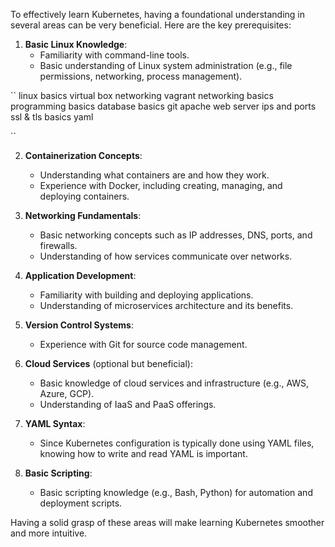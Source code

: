 To effectively learn Kubernetes, having a foundational understanding in several areas can be very beneficial. Here are the key prerequisites:

1. **Basic Linux Knowledge**:
   - Familiarity with command-line tools.
   - Basic understanding of Linux system administration (e.g., file permissions, networking, process management).
     
``
linux basics
virtual box networking
vagrant
networking basics
programming basics
database basics
git
apache web server
ips and ports
ssl & tls basics
yaml

``

2. **Containerization Concepts**:
   - Understanding what containers are and how they work.
   - Experience with Docker, including creating, managing, and deploying containers.

3. **Networking Fundamentals**:
   - Basic networking concepts such as IP addresses, DNS, ports, and firewalls.
   - Understanding of how services communicate over networks.

4. **Application Development**:
   - Familiarity with building and deploying applications.
   - Understanding of microservices architecture and its benefits.

5. **Version Control Systems**:
   - Experience with Git for source code management.

6. **Cloud Services** (optional but beneficial):
   - Basic knowledge of cloud services and infrastructure (e.g., AWS, Azure, GCP).
   - Understanding of IaaS and PaaS offerings.

7. **YAML Syntax**:
   - Since Kubernetes configuration is typically done using YAML files, knowing how to write and read YAML is important.

8. **Basic Scripting**:
   - Basic scripting knowledge (e.g., Bash, Python) for automation and deployment scripts.

Having a solid grasp of these areas will make learning Kubernetes smoother and more intuitive.
